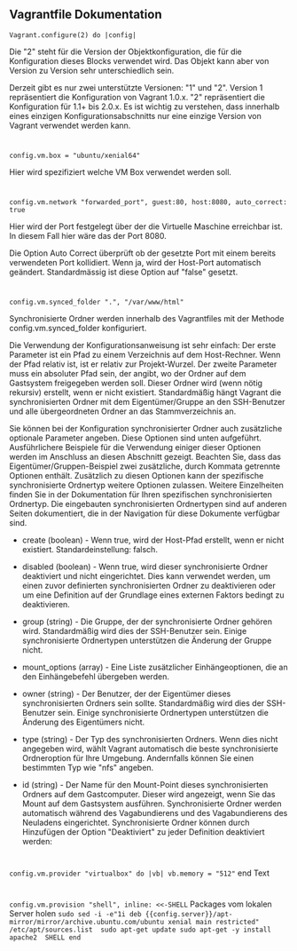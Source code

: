Vagrantfile Dokumentation
-----------------------------
`Vagrant.configure(2) do |config|`

Die "2" steht für die Version der Objektkonfiguration, die für die Konfiguration dieses Blocks verwendet wird.
Das Objekt kann aber von Version zu Version sehr unterschiedlich sein.

Derzeit gibt es nur zwei unterstützte Versionen: "1" und "2". Version 1 repräsentiert die Konfiguration von Vagrant 1.0.x. "2" repräsentiert die Konfiguration für 1.1+ bis 2.0.x.
Es ist wichtig zu verstehen, dass innerhalb eines einzigen Konfigurationsabschnitts nur eine einzige Version von Vagrant verwendet werden kann.
#
`config.vm.box = "ubuntu/xenial64"`
  
  Hier wird spezifiziert welche VM Box verwendet werden soll.
#
  `config.vm.network "forwarded_port", guest:80, host:8080, auto_correct: true`

Hier wird der Port festgelegt über der die Virtuelle Maschine erreichbar ist. In diesem Fall hier wäre das der Port 8080.

Die Option Auto Correct überprüft ob der gesetzte Port mit einem bereits verwendeten Port kollidiert. Wenn ja, wird der Host-Port automatisch geändert. 
 Standardmässig ist diese Option auf "false" gesetzt.
#
 `config.vm.synced_folder ".", "/var/www/html"`

Synchronisierte Ordner werden innerhalb des Vagrantfiles mit der Methode config.vm.synced_folder konfiguriert. 

Die Verwendung der Konfigurationsanweisung ist sehr einfach:
Der erste Parameter ist ein Pfad zu einem Verzeichnis auf dem Host-Rechner. Wenn der Pfad relativ ist, ist er relativ zur Projekt-Wurzel. Der zweite Parameter muss ein absoluter Pfad sein, der angibt, wo der Ordner auf dem Gastsystem freigegeben werden soll. Dieser Ordner wird (wenn nötig rekursiv) erstellt, wenn er nicht existiert. Standardmäßig hängt Vagrant die synchronisierten Ordner mit dem Eigentümer/Gruppe an den SSH-Benutzer und alle übergeordneten Ordner an das Stammverzeichnis an.

Sie können bei der Konfiguration synchronisierter Ordner auch zusätzliche optionale Parameter angeben. Diese Optionen sind unten aufgeführt. Ausführlichere Beispiele für die Verwendung einiger dieser Optionen werden im Anschluss an diesen Abschnitt gezeigt. Beachten Sie, dass das Eigentümer/Gruppen-Beispiel zwei zusätzliche, durch Kommata getrennte Optionen enthält.
Zusätzlich zu diesen Optionen kann der spezifische synchronisierte Ordnertyp weitere Optionen zulassen. Weitere Einzelheiten finden Sie in der Dokumentation für Ihren spezifischen synchronisierten Ordnertyp. Die eingebauten synchronisierten Ordnertypen sind auf anderen Seiten dokumentiert, die in der Navigation für diese Dokumente verfügbar sind.
- create (boolean) - Wenn true, wird der Host-Pfad erstellt, wenn er nicht existiert. Standardeinstellung: falsch.
- disabled (boolean) - Wenn true, wird dieser synchronisierte Ordner deaktiviert und nicht eingerichtet. Dies kann verwendet werden, um einen zuvor definierten synchronisierten Ordner zu deaktivieren oder um eine Definition auf der Grundlage eines externen Faktors bedingt zu deaktivieren.
- group (string) - Die Gruppe, der der synchronisierte Ordner gehören wird. Standardmäßig wird dies der SSH-Benutzer sein. Einige synchronisierte Ordnertypen unterstützen die Änderung der Gruppe nicht.
- mount_options (array) - Eine Liste zusätzlicher Einhängeoptionen, die an den Einhängebefehl übergeben werden.
- owner (string) - Der Benutzer, der der Eigentümer dieses synchronisierten Ordners sein sollte. Standardmäßig wird dies der SSH-Benutzer sein. Einige synchronisierte Ordnertypen unterstützen die Änderung des Eigentümers nicht.
- type (string) - Der Typ des synchronisierten Ordners. Wenn dies nicht angegeben wird, wählt Vagrant automatisch die beste synchronisierte Ordneroption für Ihre Umgebung. Andernfalls können Sie einen bestimmten Typ wie "nfs" angeben.
- id (string) - Der Name für den Mount-Point dieses synchronisierten Ordners auf dem Gastcomputer. Dieser wird angezeigt, wenn Sie das Mount auf dem Gastsystem ausführen.
Synchronisierte Ordner werden automatisch während des Vagabundierens und des Vagabundierens des Neuladens eingerichtet.
Synchronisierte Ordner können durch Hinzufügen der Option "Deaktiviert" zu jeder Definition deaktiviert werden:

  #
`config.vm.provider "virtualbox" do |vb|
  vb.memory = "512"`
end
Text
#
`config.vm.provision "shell", inline: <<-SHELL`
  Packages vom lokalen Server holen
  `sudo sed -i -e"1i deb {{config.server}}/apt-mirror/mirror/archive.ubuntu.com/ubuntu xenial main restricted" /etc/apt/sources.list 
  sudo apt-get update
  sudo apt-get -y install apache2 
SHELL
end`

#

<!--stackedit_data:
eyJoaXN0b3J5IjpbLTE2NDI4ODIzNjAsLTEyMzU1ODc1ODIsLT
Y0MDM2MTE4NiwtMTA4Mjc0NjYwLDQ1OTU2NDk4NiwxNzc1NTA2
MjIwLDEyNTA0MzYyOTIsNjg4NjQ5OTQyLDE0MDQyNzUzOTYsLT
E2NDkxMjkxNjQsLTk5MTYzMzg0LC03NTA3MTU5MjJdfQ==
-->